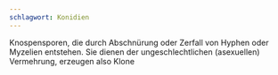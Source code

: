 ```yaml
---
schlagwort: Konidien
---
```


Knospensporen, die durch Abschnürung oder Zerfall von Hyphen oder Myzelien entstehen. Sie dienen der ungeschlechtlichen (asexuellen) Vermehrung, erzeugen also Klone
